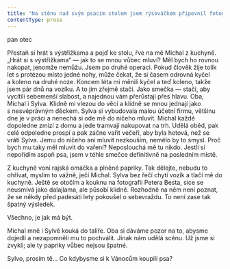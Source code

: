 ```yaml
---
title: "Na stěnu nad svým psacím stolem jsem rýsováčkem připevnil fotografii a\_prohlížím si šedovlasého chlapíka s\_knírkem, který se z\_fotky trochu smutně usmívá\\. Na svůj věk nevypadá zase tak špatně, 24\\.\_listopadu\_bude mít narozeniny\_— bude mu čtyřiasedmdesát, takže je o\_pár let starší než já\\. Nejspíš asi vypadá o\_něco líp než já\\. Ten chlapík na fotce se jmenuje Peter Best a\_je to zakládající člen skupiny Beatles\\. Nejsem žádný rokenrolový fanoušek, nejsem ani znalec skupiny Beatles\\. Ještě včera jsem ani netušil, že po světě chodí někdo, kdo se jmenuje Peter Best\\. Tuhle fotku i\_s\_článkem mi dal Michal\\. Prý si to mám zařadit do své sbírky smolařů, podle Michala by to měl být absolutní vítěz v\_mé kolekci\\. Prý ho vyhodili ze skupiny jen pár dnů předtím, než se z\_Beatles stala nejslavnější hudební skupina všech dob\\. Tehdy to těžce nesl, a\_dokonce se pokusil i\_o\_sebevraždu\\. Možná to Michal vidí trochu jednoduše, tenhle Peter Best bude za pár dnů slavit čtyřiasedmdesáté narozeniny, zatímco Lennon je už pětatřicet let po smrti\\. V\_tom článku a\_rozhovoru působí Peter Best celkem spokojeně a\_smířeně\\. Podle mě se do mé sbírky nehodí, ale Michalovi to vysvětlovat nehodlám\\. Celá tahle sbírka je stejně nesmysl, nejspíš tu krabici papírů brzo vyhodím\\. Nebo ji asi vyhodím hned\\. Hlavně mi není jasné, jak je možné, že o\_ní ten pacholek vůbec ví\\. Nikdy jsem mu o\_své sbírce nevykládal\\. Musel se mi hrabat ve věcech\\."
contentType: prose
---
```


<section>

pan otec

Přestaň si hrát s výstřižkama a pojď ke stolu, řve na mě Michal z kuchyně. „Hrát si s výstřižkama“ — jak to se mnou vůbec mluví? Měl bych ho rovnou nakopat, jenomže nemůžu. Jsem po druhé operaci. Pokud člověk žije tolik let s protézou místo jedné nohy, může čekat, že si časem odrovná kyčel a koleno na druhé noze. Koncem léta mi měnili kyčel a teď koleno, takže jsem pár dnů na vozíku. A to jim zřejmě stačí. Jako smečka — stačí, aby vycítili sebemenší slabost, a najednou vám přerůstají přes hlavu. Oba, Michal i Sylva. Klidně mi vlezou do věcí a klidně se mnou jednají jako s nesvéprávným děckem. Sylva si vybudovala malou účetní firmu, většinu dne je v práci a nenechá si ode mě do ničeho mluvit. Michal každé dopoledne zmizí z domu a jede tramvají nakupovat na trh. Udělá oběd, pak celé odpoledne prospí a pak začne vařit večeři, aby byla hotová, než se vrátí Sylva. Jemu do ničeho ani mluvit nezkouším, nemělo by to smysl. Proč bych mu taky měl mluvit do vaření? Neposlouchá mě tu nikdo. Jestli si nepořídím aspoň psa, jsem v téhle smečce definitivně na posledním místě.

Z kuchyně voní rajská omáčka a plněné papriky. Tak dělejte, nebudu to ohřívat, myslím to vážně, ječí Michal. Sylva bez řečí chytí vozík a tlačí mě do kuchyně. Ještě se otočím a kouknu na fotografii Petera Besta, sice se neusmívá jako dalajlama, ale působí klidně. Rozhodně na něm není poznat, že se někdy před padesáti lety pokoušel o sebevraždu. To není zase tak špatný výsledek.

Všechno, je jak má být.

Michal mně i Sylvě kouká do talíře. Oba si dáváme pozor na to, abysme dojedli a nezapomněli mu to pochválit. Jinak nám udělá scénu. Už jsme si zvykli; ale ty papriky vůbec nejsou špatné.

Sylvo, prosím tě… Co kdybysme si k Vánocům koupili psa?

</section>
